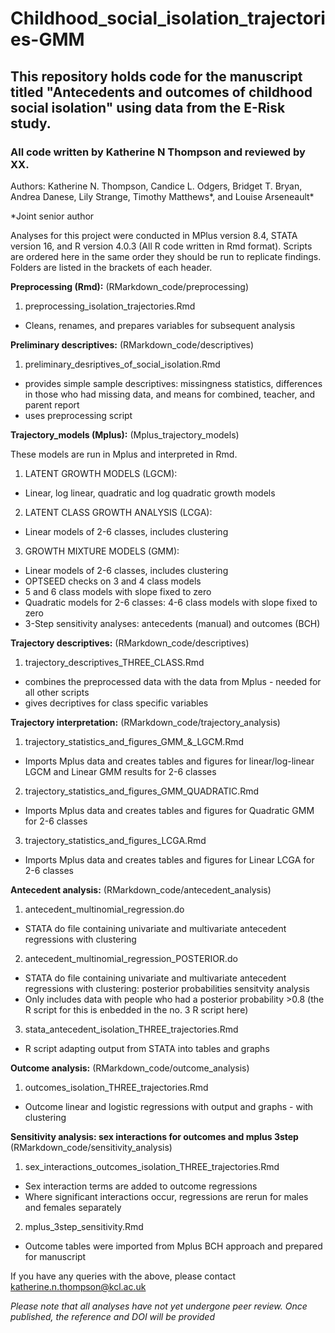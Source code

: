 # Childhood_social_isolation_trajectories-GMM

## This repository holds code for the manuscript titled "Antecedents and outcomes of childhood social isolation" using data from the E-Risk study. 

### All code written by Katherine N Thompson and reviewed by XX.

Authors: Katherine N. Thompson, Candice L. Odgers, Bridget T. Bryan, Andrea Danese, Lily Strange, Timothy Matthews*, and Louise Arseneault*

*Joint senior author

Analyses for this project were conducted in MPlus version 8.4, STATA version 16, and R version 4.0.3 (All R code written in Rmd format). Scripts are ordered here in the same order they should be run to replicate findings. Folders are listed in the brackets of each header. 


**Preprocessing (Rmd):** (RMarkdown_code/preprocessing)

1. preprocessing_isolation_trajectories.Rmd 
 - Cleans, renames, and prepares variables for subsequent analysis


**Preliminary descriptives:** (RMarkdown_code/descriptives)

1. preliminary_desriptives_of_social_isolation.Rmd
 - provides simple sample descriptives: missingness statistics, differences in those who had missing data, and means for combined, teacher, and parent report
 - uses preprocessing script


**Trajectory_models (Mplus):** (Mplus_trajectory_models)

These models are run in Mplus and interpreted in Rmd. 

1. LATENT GROWTH MODELS (LGCM):
 - Linear, log linear, quadratic and log quadratic growth models

2. LATENT CLASS GROWTH ANALYSIS (LCGA): 
 - Linear models of 2-6 classes, includes clustering 

3. GROWTH MIXTURE MODELS (GMM): 
 - Linear models of 2-6 classes, includes clustering
 - OPTSEED checks on 3 and 4 class models
 - 5 and 6 class models with slope fixed to zero
 - Quadratic models for 2-6 classes: 4-6 class models with slope fixed to zero
 - 3-Step sensitivity analyses: antecedents (manual) and outcomes (BCH)


**Trajectory descriptives:** (RMarkdown_code/descriptives)

1. trajectory_descriptives_THREE_CLASS.Rmd
 - combines the preprocessed data with the data from Mplus - needed for all other scripts
 - gives decriptives for class specific variables


**Trajectory interpretation:** (RMarkdown_code/trajectory_analysis)

1. trajectory_statistics_and_figures_GMM_&_LGCM.Rmd 
 - Imports Mplus data and creates tables and figures for linear/log-linear LGCM and Linear GMM results for 2-6 classes

2. trajectory_statistics_and_figures_GMM_QUADRATIC.Rmd
 - Imports Mplus data and creates tables and figures for Quadratic GMM for 2-6 classes

3. trajectory_statistics_and_figures_LCGA.Rmd 
 - Imports Mplus data and creates tables and figures for Linear LCGA for 2-6 classes

**Antecedent analysis:** (RMarkdown_code/antecedent_analysis)

1. antecedent_multinomial_regression.do
 - STATA do file containing univariate and multivariate antecedent regressions with clustering

2. antecedent_multinomial_regression_POSTERIOR.do
 - STATA do file containing univariate and multivariate antecedent regressions with clustering: posterior probabilities sensitvity analysis
 - Only includes data with people who had a posterior probability >0.8 (the R script for this is enbedded in the no. 3 R script here)

3. stata_antecedent_isolation_THREE_trajectories.Rmd
 - R script adapting output from STATA into tables and graphs  

**Outcome analysis:** (RMarkdown_code/outcome_analysis)

1. outcomes_isolation_THREE_trajectories.Rmd
 - Outcome linear and logistic regressions with output and graphs - with clustering

**Sensitivity analysis: sex interactions for outcomes and mplus 3step** (RMarkdown_code/sensitivity_analysis)

1. sex_interactions_outcomes_isolation_THREE_trajectories.Rmd
 - Sex interaction terms are added to outcome regressions
 - Where significant interactions occur, regressions are rerun for males and females separately

2. mplus_3step_sensitivity.Rmd
 - Outcome tables were imported from Mplus BCH approach and prepared for manuscript


If you have any queries with the above, please contact katherine.n.thompson@kcl.ac.uk

*Please note that all analyses have not yet undergone peer review. Once published, the reference and DOI will be provided*

